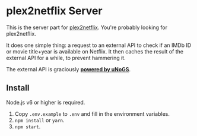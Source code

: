 # plex2netflix Server

This is the server part for [plex2netflix](https://github.com/SpaceK33z/plex2netflix). You're probably looking for plex2netflix.

It does one simple thing: a request to an external API to check if an IMDb ID or movie title+year is available on Netflix. It then caches the result of the external API for a while, to prevent hammering it.

The external API is graciously [**powered by uNoGS**](http://unogs.com/).

## Install

Node.js v6 or higher is required.

1. Copy `.env.example` to `.env` and fill in the environment variables.
2. `npm install` or `yarn`.
3. `npm start`.
